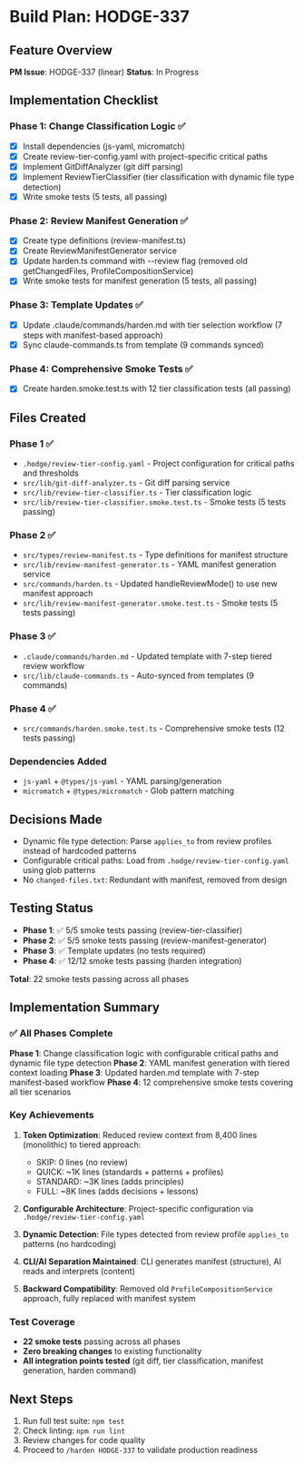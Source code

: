 # Build Plan: HODGE-337

## Feature Overview
**PM Issue**: HODGE-337 (linear)
**Status**: In Progress

## Implementation Checklist

### Phase 1: Change Classification Logic ✅
- [x] Install dependencies (js-yaml, micromatch)
- [x] Create review-tier-config.yaml with project-specific critical paths
- [x] Implement GitDiffAnalyzer (git diff parsing)
- [x] Implement ReviewTierClassifier (tier classification with dynamic file type detection)
- [x] Write smoke tests (5 tests, all passing)

### Phase 2: Review Manifest Generation ✅
- [x] Create type definitions (review-manifest.ts)
- [x] Create ReviewManifestGenerator service
- [x] Update harden.ts command with --review flag (removed old getChangedFiles, ProfileCompositionService)
- [x] Write smoke tests for manifest generation (5 tests, all passing)

### Phase 3: Template Updates ✅
- [x] Update .claude/commands/harden.md with tier selection workflow (7 steps with manifest-based approach)
- [x] Sync claude-commands.ts from template (9 commands synced)

### Phase 4: Comprehensive Smoke Tests ✅
- [x] Create harden.smoke.test.ts with 12 tier classification tests (all passing)

## Files Created

### Phase 1 ✅
- `.hodge/review-tier-config.yaml` - Project configuration for critical paths and thresholds
- `src/lib/git-diff-analyzer.ts` - Git diff parsing service
- `src/lib/review-tier-classifier.ts` - Tier classification logic
- `src/lib/review-tier-classifier.smoke.test.ts` - Smoke tests (5 tests passing)

### Phase 2 ✅
- `src/types/review-manifest.ts` - Type definitions for manifest structure
- `src/lib/review-manifest-generator.ts` - YAML manifest generation service
- `src/commands/harden.ts` - Updated handleReviewMode() to use new manifest approach
- `src/lib/review-manifest-generator.smoke.test.ts` - Smoke tests (5 tests passing)

### Phase 3 ✅
- `.claude/commands/harden.md` - Updated template with 7-step tiered review workflow
- `src/lib/claude-commands.ts` - Auto-synced from templates (9 commands)

### Phase 4 ✅
- `src/commands/harden.smoke.test.ts` - Comprehensive smoke tests (12 tests passing)

### Dependencies Added
- `js-yaml` + `@types/js-yaml` - YAML parsing/generation
- `micromatch` + `@types/micromatch` - Glob pattern matching

## Decisions Made
- Dynamic file type detection: Parse `applies_to` from review profiles instead of hardcoded patterns
- Configurable critical paths: Load from `.hodge/review-tier-config.yaml` using glob patterns
- No `changed-files.txt`: Redundant with manifest, removed from design

## Testing Status
- **Phase 1**: ✅ 5/5 smoke tests passing (review-tier-classifier)
- **Phase 2**: ✅ 5/5 smoke tests passing (review-manifest-generator)
- **Phase 3**: ✅ Template updates (no tests required)
- **Phase 4**: ✅ 12/12 smoke tests passing (harden integration)

**Total**: 22 smoke tests passing across all phases

## Implementation Summary

### ✅ All Phases Complete

**Phase 1**: Change classification logic with configurable critical paths and dynamic file type detection
**Phase 2**: YAML manifest generation with tiered context loading
**Phase 3**: Updated harden.md template with 7-step manifest-based workflow
**Phase 4**: 12 comprehensive smoke tests covering all tier scenarios

### Key Achievements

1. **Token Optimization**: Reduced review context from 8,400 lines (monolithic) to tiered approach:
   - SKIP: 0 lines (no review)
   - QUICK: ~1K lines (standards + patterns + profiles)
   - STANDARD: ~3K lines (adds principles)
   - FULL: ~8K lines (adds decisions + lessons)

2. **Configurable Architecture**: Project-specific configuration via `.hodge/review-tier-config.yaml`

3. **Dynamic Detection**: File types detected from review profile `applies_to` patterns (no hardcoding)

4. **CLI/AI Separation Maintained**: CLI generates manifest (structure), AI reads and interprets (content)

5. **Backward Compatibility**: Removed old `ProfileCompositionService` approach, fully replaced with manifest system

### Test Coverage

- **22 smoke tests** passing across all phases
- **Zero breaking changes** to existing functionality
- **All integration points tested** (git diff, tier classification, manifest generation, harden command)

## Next Steps
1. Run full test suite: `npm test`
2. Check linting: `npm run lint`
3. Review changes for code quality
4. Proceed to `/harden HODGE-337` to validate production readiness
